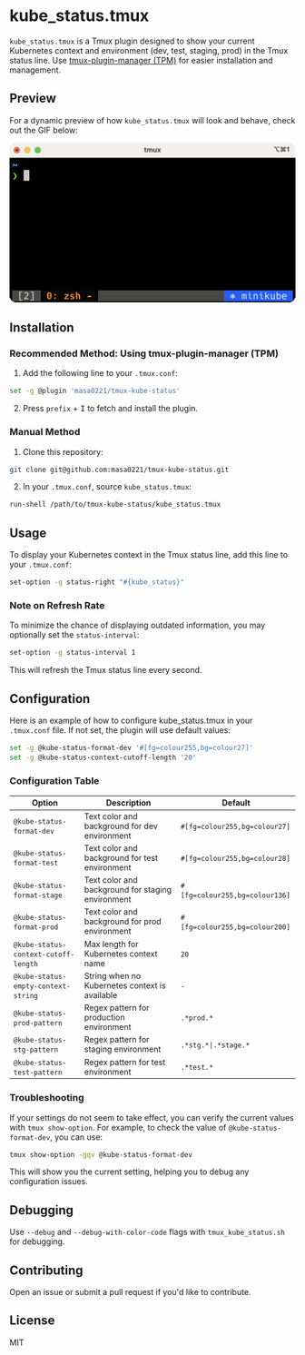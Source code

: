 # kube_status.tmux

`kube_status.tmux` is a Tmux plugin designed to show your current Kubernetes context and environment (dev, test, staging, prod) in the Tmux status line. Use [tmux-plugin-manager (TPM)](https://github.com/tmux-plugins/tpm) for easier installation and management.

## Preview

For a dynamic preview of how `kube_status.tmux` will look and behave, check out the GIF below:

![kube_status.tmux in action](./images/demo.gif)

## Installation

### Recommended Method: Using tmux-plugin-manager (TPM)

1. Add the following line to your `.tmux.conf`:

```bash
set -g @plugin 'masa0221/tmux-kube-status'
```

2. Press `prefix` + <kbd>I</kbd> to fetch and install the plugin.

### Manual Method

1. Clone this repository:

```bash
git clone git@github.com:masa0221/tmux-kube-status.git
```

2. In your `.tmux.conf`, source `kube_status.tmux`:

```bash
run-shell /path/to/tmux-kube-status/kube_status.tmux
```

## Usage

To display your Kubernetes context in the Tmux status line, add this line to your `.tmux.conf`:

```bash
set-option -g status-right "#{kube_status}"
```

### Note on Refresh Rate

To minimize the chance of displaying outdated information, you may optionally set the `status-interval`:

```bash
set-option -g status-interval 1
```

This will refresh the Tmux status line every second.


## Configuration

Here is an example of how to configure kube_status.tmux in your `.tmux.conf` file. If not set, the plugin will use default values:

```bash
set -g @kube-status-format-dev '#[fg=colour255,bg=colour27]'
set -g @kube-status-context-cutoff-length '20'
```

### Configuration Table

| Option                              | Description                                          | Default              |
|-------------------------------------|------------------------------------------------------|----------------------|
| `@kube-status-format-dev`           | Text color and background for dev environment        | `#[fg=colour255,bg=colour27]` |
| `@kube-status-format-test`          | Text color and background for test environment       | `#[fg=colour255,bg=colour28]` |
| `@kube-status-format-stage`         | Text color and background for staging environment    | `#[fg=colour255,bg=colour136]` |
| `@kube-status-format-prod`          | Text color and background for prod environment       | `#[fg=colour255,bg=colour200]` |
| `@kube-status-context-cutoff-length`| Max length for Kubernetes context name               | `20`                  |
| `@kube-status-empty-context-string` | String when no Kubernetes context is available       | `-`                   |
| `@kube-status-prod-pattern`         | Regex pattern for production environment             | `.*prod.*`            |
| `@kube-status-stg-pattern`          | Regex pattern for staging environment                | `.*stg.*\|.*stage.*`  |
| `@kube-status-test-pattern`         | Regex pattern for test environment                   | `.*test.*`            |

### Troubleshooting

If your settings do not seem to take effect, you can verify the current values with `tmux show-option`. For example, to check the value of `@kube-status-format-dev`, you can use:

```bash
tmux show-option -gqv @kube-status-format-dev
```
This will show you the current setting, helping you to debug any configuration issues.


## Debugging

Use `--debug` and `--debug-with-color-code` flags with `tmux_kube_status.sh` for debugging.

## Contributing

Open an issue or submit a pull request if you'd like to contribute.

## License

MIT
